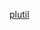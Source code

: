 [plutil](https://raw.githubusercontent.com/azohra/strapped/master/straps/plutil/latest/README.md ':include')
